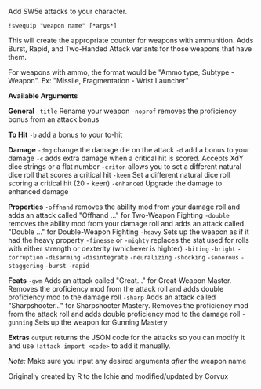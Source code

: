 Add SW5e attacks to your character.

`!swequip "weapon name" [*args*]`

This will create the appropriate counter for weapons with ammunition.
Adds Burst, Rapid, and Two-Handed Attack variants for those weapons that have them.

For weapons with ammo, the format would be "Ammo type, Subtype - Weapon". Ex: "Missile, Fragmentation - Wrist Launcher"

__Available Arguments__

**General**
`-title` Rename your weapon
`-noprof` removes the proficiency bonus from an attack bonus

**To Hit**
`-b` add a bonus to your to-hit

**Damage**
`-dmg` change the damage die on the attack
`-d` add a bonus to your damage
`-c` adds extra damage when a critical hit is scored. Accepts XdY dice strings or a flat number
`-criton` allows you to set a different natural dice roll that scores a critical hit
`-keen` Set a different natural dice roll scoring a critical hit (20 - keen)
`-enhanced` Upgrade the damage to enhanced damage

**Properties**
`-offhand` removes the ability mod from your damage roll and adds an attack called "Offhand ..." for Two-Weapon Fighting
`-double` removes the ability mod from your damage roll and adds an attack called "Double ..." for Double-Weapon Fighting
`-heavy` Sets up the weapon as if it had the heavy property
`-finesse` or `-mighty` replaces the stat used for rolls with either strength or dexterity (whichever is highter)
`-biting` 
`-bright`
`-corruption`
`-disarming`
`-disintegrate`
`-neuralizing`
`-shocking`
`-sonorous`
`-staggering`
`-burst`
`-rapid`


**Feats**
`-gwm` Adds an attack called "Great..." for Great-Weapon Master. Removes the proficiency mod from the attack roll and adds double proficiency mod to the damage roll
`-sharp` Adds an attack called "Sharpshooter..." for Sharpshooter Mastery. Removes the proficiency mod from the attack roll and adds double proficiency mod to the damage roll
`-gunning` Sets up the weapon for Gunning Mastery

**Extras**
`output` returns the JSON code for the attacks so you can modify it and use `!attack import <code>` to add it manually.

*Note:* Make sure you input any desired arguments *after* the weapon name

Originally created by R to the Ichie and modified/updated by Corvux